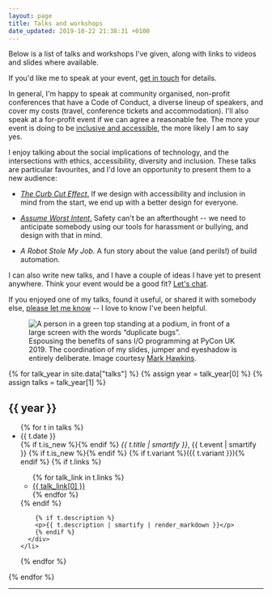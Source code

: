 ```yaml
---
layout: page
title: Talks and workshops
date_updated: 2019-10-22 21:38:31 +0100
---
```


Below is a list of talks and workshops I've given, along with links to videos and slides where available.

If you'd like me to speak at your event, [get in touch](/#contact) for details.

In general, I'm happy to speak at community organised, non-profit conferences that have a Code of Conduct, a diverse lineup of speakers, and cover my costs (travel, conference tickets and accommodation).
I'll also speak at a for-profit event if we can agree a reasonable fee.
The more your event is doing to be [inclusive and accessible](https://alexwlchan.net/ideas-for-inclusive-events/), the more likely I am to say yes.

I enjoy talking about the social implications of technology, and the intersections with ethics, accessibility, diversity and inclusion.
These talks are particular favourites, and I'd love an opportunity to present them to a new audience:

-   [*The Curb Cut Effect*.](/2019/01/monki-gras-the-curb-cut-effect/)
    If we design with accessibility and inclusion in mind from the start, we end up with a better design for everyone.

-   [*Assume Worst Intent*.](/2018/09/assume-worst-intent/)
    Safety can't be an afterthought -- we need to anticipate somebody using our tools for harassment or bullying, and design with that in mind.

-   *A Robot Stole My Job*.
    A fun story about the value (and perils!) of build automation.

I can also write new talks, and I have a couple of ideas I have yet to present anywhere.
Think your event would be a good fit?
[Let's chat](/#contact).

If you enjoyed one of my talks, found it useful, or shared it with somebody else, [please let me know](/#contact) -- I love to know I've been helpful.

<figure>
  <img src="/images/pyconuk-speaking.jpg" alt="A person in a green top standing at a podium, in front of a large screen with the words “duplicate bugs”.">
  <figcaption>
    Espousing the benefits of sans I/O programming at PyCon UK 2019.
    The coordination of my slides, jumper and eyeshadow is entirely deliberate.
    Image courtesy <a href="https://www.flickr.com/photos/184390836@N04/48726548731/">Mark Hawkins</a>.
  </figcaption>
</figure>

{% for talk_year in site.data["talks"] %}
  {% assign year = talk_year[0] %}
  {% assign talks = talk_year[1] %}
  <h2>{{ year }}</h2>

  <ul class="talks">
  {% for t in talks %}
    <li>
      <div class="talk__date">{{ t.date }}</div>
      <div class="talk__description">
        <span class="talk__title">
          {% if t.is_new %}<span class="talk__new">{% endif %}
          <em>{{ t.title | smartify }}</em>, {{ t.event | smartify }}
          {% if t.is_new %}</span>{% endif %}
          {% if t.variant %}({{ t.variant }}){% endif %}
        </span>
        {% if t.links %}
        <ul class="dot_list">
          {% for talk_link in t.links %}
          <li><a href="{{ talk_link[1] }}">{{ talk_link[0] }}</a></li>
          {% endfor %}
        </ul>
        {% endif %}

        {% if t.description %}
        <p>{{ t.description | smartify | render_markdown }}</p>
        {% endif %}
      </div>
    </li>
  {% endfor %}
  </ul>
{% endfor %}

<hr/>
